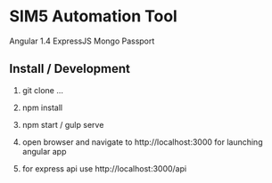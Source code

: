 # SIM5 Automation Tool

Angular 1.4
ExpressJS
Mongo
Passport

Install / Development
---------------------
1) git clone ...

2) npm install

3) npm start / gulp serve

4) open browser and navigate to http://localhost:3000 for launching angular app

5) for express api use http://localhost:3000/api
